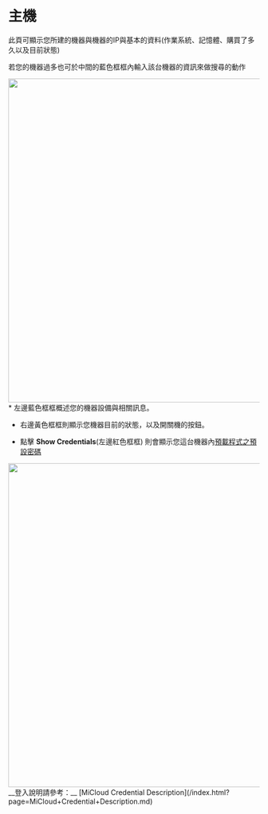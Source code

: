 主機
===
此頁可顯示您所建的機器與機器的IP與基本的資料(作業系統、記憶體、購買了多久以及目前狀態)


若您的機器過多也可於中間的藍色框框內輸入該台機器的資訊來做搜尋的動作


<img src='images/Manage+your+Machines-p2.png' width='650' align='center'/>
*  左邊藍色框框概述您的機器設備與相關訊息。


*  右邊黃色框框則顯示您機器目前的狀態，以及開關機的按鈕。

                                        
*  點擊 __Show Credentials__(左邊紅色框框) 則會顯示您這台機器內[預載程式之預設密碼]( /index.html?page=Preload+Software+Default+Password.md)


<img src='images/Manage+your+Machines-p1+-18.png' width='650' align='center'/>
__登入說明請參考：__ [MiCloud Credential Description](/index.html?page=MiCloud+Credential+Description.md)
